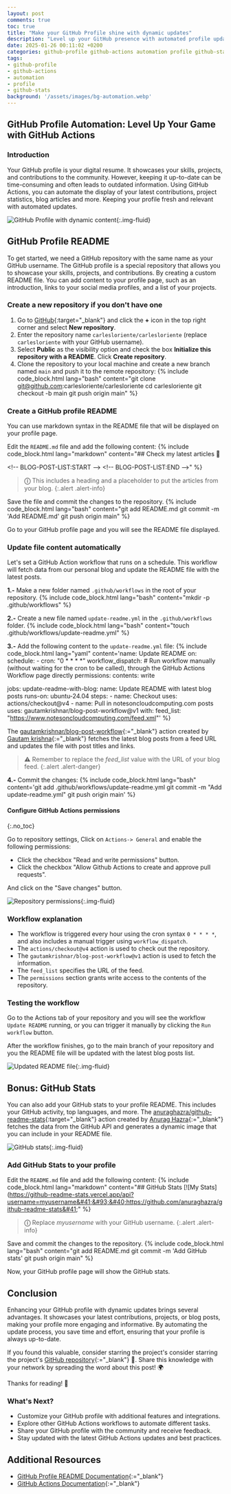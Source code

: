 ```yaml
---
layout: post
comments: true
toc: true
title: "Make your GitHub Profile shine with dynamic updates"
description: "Level up your GitHub presence with automated profile updates! In this article, we'll explore how to use GitHub Actions to dynamically display your latest contributions, project statistics, and more.."
date: 2025-01-26 00:11:02 +0200
categories: github-profile github-actions automation profile github-stats
tags:
- github-profile
- github-actions
- automation 
- profile
- github-stats
background: '/assets/images/bg-automation.webp'
---
```


## GitHub Profile Automation: Level Up Your Game with GitHub Actions

### Introduction

Your GitHub profile is your digital resume. It showcases your skills, projects, and contributions to the community. However, keeping it up-to-date can be time-consuming and often leads to outdated information. Using GitHub Actions, you can automate the display of your latest contributions, project statistics, blog articles and more. Keeping your profile fresh and relevant with automated updates.

![GitHub Profile with dynamic content](/assets/images/2025-01-26-make-a-dynamic-github-profile-with-github-actions-1.png){:.img-fluid}

## GitHub Profile README

To get started, we need a GitHub repository with the same name as your GitHub username. The GitHub profile is a special repository that allows you to showcase your skills, projects, and contributions. By creating a custom README file. You can add content to your profile page, such as an introduction, links to your social media profiles, and a list of your projects.

### Create a new repository if you don't have one

1. Go to [GitHub](https://github.com){:target="_blank"} and click the **+** icon in the top right corner and select **New repository**.
2. Enter the repository name `carlesloriente/carlesloriente` (replace `carlesloriente` with your GitHub username).
3. Select **Public** as the visibility option and check the box **Initialize this repository with a README**. Click **Create repository**.
4. Clone the repository to your local machine and create a new branch named `main` and push it to the remote repository:
{% include code_block.html lang="bash" content="git clone git@github.com:carlesloriente/carlesloriente
cd carlesloriente
git checkout -b main
git push origin main" %}

### Create a GitHub profile README

You can use markdown syntax in the README file that will be displayed on your profile page.

Edit the `README.md` file and add the following content:
{% include code_block.html lang="markdown" content="## Check my latest articles 👋

&lt;!-- BLOG-POST-LIST:START --&gt;
&lt;!-- BLOG-POST-LIST:END --&gt;" %}

> **&#9432;** This includes a heading and a placeholder to put the articles from your blog.
{:.alert .alert-info}

Save the file and commit the changes to the repository.
{% include code_block.html lang="bash" content="git add README.md
git commit -m 'Add README.md'
git push origin main" %}

Go to your GitHub profile page and you will see the README file displayed.

### Update file content automatically

Let's set a GitHub Action workflow that runs on a schedule. This workflow will fetch data from our personal blog and update the README file with the latest posts.

**1.-** Make a new folder named `.github/workflows` in the root of your repository.
{% include code_block.html lang="bash" content="mkdir -p .github/workflows" %}

**2.-** Create a new file named `update-readme.yml` in the `.github/workflows` folder.
{% include code_block.html lang="bash" content="touch .github/workflows/update-readme.yml" %}

**3.-** Add the following content to the `update-readme.yml` file:
{% include code_block.html lang="yaml" content='name: Update README
on:
  schedule:
    - cron: "0 * * * *"
  workflow_dispatch: # Run workflow manually (without waiting for the cron to be called), through the GitHub Actions Workflow page directly
permissions:
  contents: write

jobs:
  update-readme-with-blog:
    name: Update README with latest blog posts
    runs-on: ubuntu-24.04
    steps:
      - name: Checkout
        uses: actions/checkout@v4
      - name: Pull in notesoncloudcomputing.com posts
        uses: gautamkrishnar/blog-post-workflow@v1
        with:
          feed_list: "https://www.notesoncloudcomputing.com/feed.xml"' %}

The [gautamkrishnar/blog-post-workflow](https://github.com/marketplace/actions/blog-post-workflow){:="_blank"} action created by [Gautam krishna](https://github.com/gautamkrishnar){:="_blank"} fetches the latest blog posts from a feed URL and updates the file with post titles and links.

> **&#9888;** Remember to replace the *feed_list* value with the URL of your blog feed.
{:.alert .alert-danger}

**4.-** Commit the changes:
{% include code_block.html lang="bash" content='git add .github/workflows/update-readme.yml
git commit -m "Add update-readme.yml"
git push origin main' %}

#### Configure GitHub Actions permissions
{:.no_toc}

Go to repository settings, Click on `Actions-> General` and enable the following permissions:

- Click the checkbox "Read and write permissions" button.
- Click the checkbox "Allow Github Actions to create and approve pull requests".

And click on the "Save changes" button.

![Repository permissions](/assets/images/2025-01-26-make-a-dynamic-github-profile-with-github-actions-2-permissions.png){:.img-fluid}

### Workflow explanation

- The workflow is triggered every hour using the cron syntax `0 * * * *`, and also includes a manual trigger using `workflow_dispatch`.
- The `actions/checkout@v4` action is used to check out the repository.
- The `gautamkrishnar/blog-post-workflow@v1` action is used to fetch the information.
- The `feed_list` specifies the URL of the feed.
- The `permissions` section grants write access to the contents of the repository.

### Testing the workflow

Go to the Actions tab of your repository and you will see the workflow `Update README` running, or you can trigger it manually by clicking the `Run workflow` button.

After the workflow finishes, go to the main branch of your repository and you the README file will be updated with the latest blog posts list.

![Updated README file](/assets/images/2025-01-26-make-a-dynamic-github-profile-with-github-actions-3-readme-updated.png){:.img-fluid}

## Bonus: GitHub Stats

You can also add your GitHub stats to your profile README. This includes your GitHub activity, top languages, and more. The [anuraghazra/github-readme-stats](https://github-readme-stats.vercel.app/){:target="_blank"} action created by [Anurag Hazra](https://github.com/anuraghazra){:="_blank"} fetches the data from the GitHub API and generates a dynamic image that you can include in your README file.

![GitHub stats](/assets/images/2025-01-26-make-a-dynamic-github-profile-with-github-actions-4-stats.png){:.img-fluid}

### Add GitHub Stats to your profile

Edit the `README.md` file and add the following content:
{% include code_block.html lang="markdown" content="## GitHub Stats
&#91;!&#91;My Stats&#93;&#40;https://github-readme-stats.vercel.app/api?username=myusername&#41;&#93;&#40;https://github.com/anuraghazra/github-readme-stats&#41;" %}

> **&#9432;** Replace *myusername* with your GitHub username.
{:.alert .alert-info}

Save and commit the changes to the repository.
{% include code_block.html lang="bash" content="git add README.md
git commit -m 'Add GitHub stats'
git push origin main" %}

Now, your GitHub profile page will show the GitHub stats.

## Conclusion

Enhancing your GitHub profile with dynamic updates brings several advantages. It showcases your latest contributions, projects, or blog posts, making your profile more engaging and informative. By automating the update process, you save time and effort, ensuring that your profile is always up-to-date.

If you found this valuable, consider starring the project's consider starring the project's [GitHub repository](https://github.com/carlesloriente/carlesloriente){:="_blank"} 🌟. Share this knowledge with your network by spreading the word about this post! 🌍

Thanks for reading! 🚀

### What's Next?

- Customize your GitHub profile with additional features and integrations.
- Explore other GitHub Actions workflows to automate different tasks.
- Share your GitHub profile with the community and receive feedback.
- Stay updated with the latest GitHub Actions updates and best practices.

## Additional Resources

- [GitHub Profile README Documentation](https://docs.github.com/en/github/setting-up-and-managing-your-github-profile/managing-your-profile-readme){:="_blank"}
- [GitHub Actions Documentation](https://docs.github.com/en/actions){:="_blank"}
